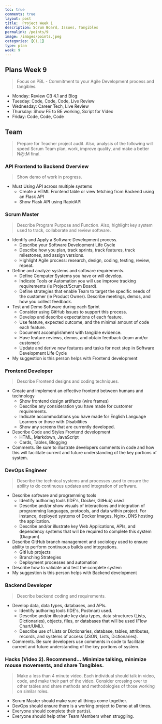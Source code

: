 ```yaml
---
toc: true
comments: true
layout: post
title:  Project Week 1
description: Scrum Board, Issues, Tangibles
permalink: /points/9
image: /images/points.jpeg
categories: [C1.1]
type: plan
week: 9
---
```


## Plans Week 9
> Focus on PBL - Commitment to your Agile Development process and tangibles.
- Monday: Review CB 4.1 and Blog
- Tuesday: Code, Code, Code, Live Review
- Wednesday: Career Tech, Live Review
- Thursday: Show FE to BE working, Script for Video
- Friday: Code, Code, Code

## Team
> Prepare for Teacher project audit.  Also, analysis of the following will speed Scrum Team plan, work, improve quality, and make a better N@tM final.

### API Frontend to Backend Overview
> Show demo of work in progress.   
- Must Using API across multiple systems 
    - Create a HTML Frontend table or view fetching from Backend using an Flask API
    - Show Flask API using RapidAPI 

### Scrum Master
> Describe Program Purpose and Function.  Also, highlight key system used to track, collaborate and review software.
- Identify and Apply a Software Development process.  
    - Describe your Software Development Life Cycle 
    - Describe how you plan, track sprints, track features, track milestones, and assign versions.
    - Highlight Agile process: research, design, coding, testing, review, repeat.
- Define and analyze systems and software requirements.
    - Define Computer Systems you have or will develop.
    - Indicate Tools or Automation you will use improve tracking requirements (ie Project/Scrum Board).
    - Define strategies that enable Team to target the specific needs of the customer (ie Product Owner).  Describe meetings, demos, and how you collect feedback.  
- Test and Demo Software during each Sprint
    - Consider using GitHub Issues to support this process.
    - Develop and describe expectations of each feature.
    - Use feature, expected outcome, and the minimal amount of code each feature.
    - Document accomplishment with tangible evidence.
    - Have feature reviews, demos, and obtain feedback (team and/or customer)
    - Update and derive new features and tasks for next step in Software Development Life Cycle
- My suggestion is this person helps with Frontend development


### Frontend Developer
> Describe Frontend designs and coding techniques.  
- Create and implement an effective frontend between humans and technology
    - Show frontend design artifacts (wire frames)
    - Describe any consideration you have made for customer requirements.
    - Indicate accommodations you have made for English Language Learners or those with Disabilities
    - Show any screens that are currently developed.
- Describe Code and Styles Frontend development
    - HTML, Markdown, JavaScript
    - Cards, Tables, Blogging
- Comments. Be sure to illustrate developers comments in code and how this will facilitate current and future understanding of the key portions of system.


### DevOps Engineer
> Describe the technical systems and processes used to ensure the ability to do continuous updates and integration of software.
- Describe software and programming tools
    - Identify authoring tools (IDE's, Docker, GitHub) used
    - Describe and/or show visuals of interactions and integration of programming languages, protocols, and data within project.  For instance, deployed systems of Docker Images, Nginx, DNS hosting the application.
    - Describe and/or illustrate key Web Applications, APIs, and dependency systems that will be required to complete this system (Diagram).
- Describe GitHub branch management and sociology used to ensure ability to perform continuous builds and integrations.
    - GitHub projects
    - Branching Strategies
    - Deployment processes and automation
- Describe how to validate and test the complete system
- My suggestion is this person helps with Backend development
   

### Backend Developer
> Describe backend coding and requirements.
- Develop data, data types, databases, and APIs.
    - Identify authoring tools (IDE's, Postman) used.
    - Describe and/or illustrate key data types, data structures (Lists, Dictionaries), objects, files, or databases that will be used (Flow Chart/UML).
    - Describe use of Lists or Dictionaries, database, tables, attributes, records, and systems of access (JSON, Lists, Dictionaries).
- Comments. Be sure developers use comments in code to facilitate current and future understanding of the key portions of system.


### Hacks (Video 2).  Recommend...  Minimize talking, minimize mouse movements, and share Tangibles.
> Make a less than 4 minute video.  Each individual should talk in video, code, and make their part of the video. Consider crossing over to other tables and share methods and methodologies of those working on similar roles.
- Scrum Master should make sure all things come together.  
- DevOps should ensure there is a working project to Demo at all times.
- Everyone should complete their part(s).
- Everyone should help other Team Members when struggling.